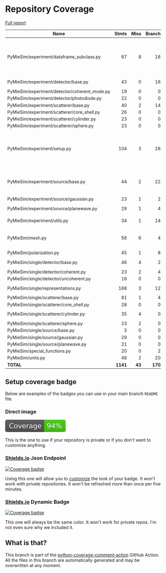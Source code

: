 # Repository Coverage

[Full report](https://htmlpreview.github.io/?https://github.com/MartinPdeS/PyMieSim/blob/python-coverage-comment-action-data/htmlcov/index.html)

| Name                                           |    Stmts |     Miss |   Branch |   BrPart |   Cover |   Missing |
|----------------------------------------------- | -------: | -------: | -------: | -------: | ------: | --------: |
| PyMieSim/experiment/dataframe\_subclass.py     |       67 |        8 |       16 |        3 |     87% |70->73, 83, 192, 202-206, 215-219 |
| PyMieSim/experiment/detector/base.py           |       43 |        0 |       16 |        1 |     98% |  125->128 |
| PyMieSim/experiment/detector/coherent\_mode.py |       19 |        0 |        0 |        0 |    100% |           |
| PyMieSim/experiment/detector/photodiode.py     |       22 |        0 |        0 |        0 |    100% |           |
| PyMieSim/experiment/scatterer/base.py          |       40 |        2 |       14 |        2 |     93% |    72, 87 |
| PyMieSim/experiment/scatterer/core\_shell.py   |       26 |        0 |        0 |        0 |    100% |           |
| PyMieSim/experiment/scatterer/cylinder.py      |       23 |        0 |        0 |        0 |    100% |           |
| PyMieSim/experiment/scatterer/sphere.py        |       23 |        0 |        0 |        0 |    100% |           |
| PyMieSim/experiment/setup.py                   |      104 |        3 |       26 |        4 |     95% |275-276, 331->334, 339->343, 348 |
| PyMieSim/experiment/source/base.py             |       44 |        2 |       22 |        5 |     89% |34->37, 47->50, 61, 63->exit, 78 |
| PyMieSim/experiment/source/gaussian.py         |       23 |        1 |        2 |        1 |     92% |        53 |
| PyMieSim/experiment/source/planewave.py        |       29 |        1 |        4 |        2 |     91% |38->41, 62 |
| PyMieSim/experiment/utils.py                   |       34 |        1 |       14 |        2 |     94% |52->56, 64 |
| PyMieSim/mesh.py                               |       56 |        6 |        4 |        1 |     85% |68, 76-79, 138, 150 |
| PyMieSim/polarization.py                       |       45 |        1 |        8 |        0 |     98% |        87 |
| PyMieSim/single/detector/base.py               |       46 |        4 |        2 |        0 |     88% | 35, 42-45 |
| PyMieSim/single/detector/coherent.py           |       23 |        2 |        4 |        2 |     85% |    63, 68 |
| PyMieSim/single/detector/uncoherent.py         |       18 |        0 |        0 |        0 |    100% |           |
| PyMieSim/single/representations.py             |      168 |        3 |       12 |        1 |     98% | 58, 62-63 |
| PyMieSim/single/scatterer/base.py              |       81 |        1 |        4 |        1 |     98% |       405 |
| PyMieSim/single/scatterer/core\_shell.py       |       28 |        0 |        0 |        0 |    100% |           |
| PyMieSim/single/scatterer/cylinder.py          |       35 |        4 |        0 |        0 |     89% |67, 71, 75, 79 |
| PyMieSim/single/scatterer/sphere.py            |       23 |        2 |        0 |        0 |     91% |     87-95 |
| PyMieSim/single/source/base.py                 |        3 |        0 |        0 |        0 |    100% |           |
| PyMieSim/single/source/gaussian.py             |       29 |        0 |        0 |        0 |    100% |           |
| PyMieSim/single/source/planewave.py            |       21 |        0 |        0 |        0 |    100% |           |
| PyMieSim/special\_functions.py                 |       20 |        0 |        2 |        0 |    100% |           |
| PyMieSim/units.py                              |       48 |        2 |       20 |        2 |     94% |   86, 127 |
|                                      **TOTAL** | **1141** |   **43** |  **170** |   **27** | **94%** |           |


## Setup coverage badge

Below are examples of the badges you can use in your main branch `README` file.

### Direct image

[![Coverage badge](https://raw.githubusercontent.com/MartinPdeS/PyMieSim/python-coverage-comment-action-data/badge.svg)](https://htmlpreview.github.io/?https://github.com/MartinPdeS/PyMieSim/blob/python-coverage-comment-action-data/htmlcov/index.html)

This is the one to use if your repository is private or if you don't want to customize anything.

### [Shields.io](https://shields.io) Json Endpoint

[![Coverage badge](https://img.shields.io/endpoint?url=https://raw.githubusercontent.com/MartinPdeS/PyMieSim/python-coverage-comment-action-data/endpoint.json)](https://htmlpreview.github.io/?https://github.com/MartinPdeS/PyMieSim/blob/python-coverage-comment-action-data/htmlcov/index.html)

Using this one will allow you to [customize](https://shields.io/endpoint) the look of your badge.
It won't work with private repositories. It won't be refreshed more than once per five minutes.

### [Shields.io](https://shields.io) Dynamic Badge

[![Coverage badge](https://img.shields.io/badge/dynamic/json?color=brightgreen&label=coverage&query=%24.message&url=https%3A%2F%2Fraw.githubusercontent.com%2FMartinPdeS%2FPyMieSim%2Fpython-coverage-comment-action-data%2Fendpoint.json)](https://htmlpreview.github.io/?https://github.com/MartinPdeS/PyMieSim/blob/python-coverage-comment-action-data/htmlcov/index.html)

This one will always be the same color. It won't work for private repos. I'm not even sure why we included it.

## What is that?

This branch is part of the
[python-coverage-comment-action](https://github.com/marketplace/actions/python-coverage-comment)
GitHub Action. All the files in this branch are automatically generated and may be
overwritten at any moment.